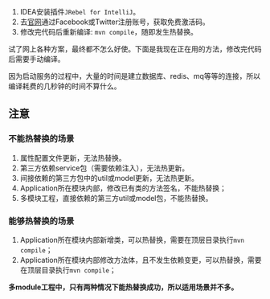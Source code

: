 1. IDEA安装插件`JRebel for IntelliJ`。
2. 去[官网](https://my.jrebel.com/)通过Facebook或Twitter注册账号，获取免费激活码。
3. 修改完代码后重新编译: `mvn compile`，随即发生热替换。


试了网上各种方案，最终都不怎么好使。下面是我现在正在用的方法，修改完代码后需要手动编译。

因为启动服务的过程中，大量的时间是建立数据库、redis、mq等等的连接，所以编译耗费的几秒钟的时间不算什么。

## 注意
### 不能热替换的场景
1. 属性配置文件更新，无法热替换。
1. 第三方依赖service包（需要依赖注入），无法热更新。
1. 间接依赖的第三方包中的util或model更新，无法热更新。
1. Application所在模块内部，修改已有类的方法签名，不能热替换；
1. 多模块工程，直接依赖的第三方util或model包，不能热替换。

### 能够热替换的场景
1. Application所在模块内部新增类，可以热替换，需要在顶层目录执行`mvn compile`；
1. Application所在模块内部修改方法体，且不发生依赖变更，可以热替换，需要在顶层目录执行`mvn compile`；

**多module工程中，只有两种情况下能热替换成功，所以适用场景并不多。**

